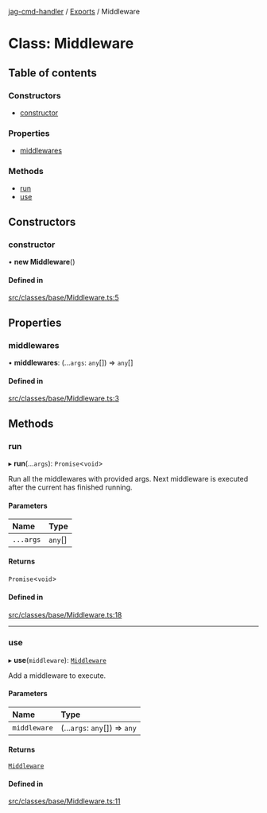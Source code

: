 [jag-cmd-handler](../README.md) / [Exports](../modules.md) / Middleware

# Class: Middleware

## Table of contents

### Constructors

- [constructor](Middleware.md#constructor)

### Properties

- [middlewares](Middleware.md#middlewares)

### Methods

- [run](Middleware.md#run)
- [use](Middleware.md#use)

## Constructors

### constructor

• **new Middleware**()

#### Defined in

[src/classes/base/Middleware.ts:5](https://github.com/JAGUARAVI/JagCmdHandler/blob/f4e0b8f/src/classes/base/Middleware.ts#L5)

## Properties

### middlewares

• **middlewares**: (...`args`: `any`[]) => `any`[]

#### Defined in

[src/classes/base/Middleware.ts:3](https://github.com/JAGUARAVI/JagCmdHandler/blob/f4e0b8f/src/classes/base/Middleware.ts#L3)

## Methods

### run

▸ **run**(...`args`): `Promise`<`void`\>

Run all the middlewares with provided args. Next middleware is executed after the current has finished running.

#### Parameters

| Name | Type |
| :------ | :------ |
| `...args` | `any`[] |

#### Returns

`Promise`<`void`\>

#### Defined in

[src/classes/base/Middleware.ts:18](https://github.com/JAGUARAVI/JagCmdHandler/blob/f4e0b8f/src/classes/base/Middleware.ts#L18)

___

### use

▸ **use**(`middleware`): [`Middleware`](Middleware.md)

Add a middleware to execute.

#### Parameters

| Name | Type |
| :------ | :------ |
| `middleware` | (...`args`: `any`[]) => `any` |

#### Returns

[`Middleware`](Middleware.md)

#### Defined in

[src/classes/base/Middleware.ts:11](https://github.com/JAGUARAVI/JagCmdHandler/blob/f4e0b8f/src/classes/base/Middleware.ts#L11)
